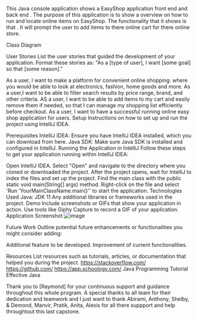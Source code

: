 This Java console application shows a EasyShop application front end and back end . The purpose of this application is to show a overview on how to run and locate online items on EasyShop. The functionality that it shows is that . It will prompt the user to add items to there online cart for there online store.

Class Diagram

User Stories
List the user stories that guided the development of your application. Format these stories as: "As a [type of user], I want [some goal] so that [some reason]."

As a user, I want to make a platform for convenient online shopping. where you would be able to look at electronics, fashion, home goods and more.
As a user,I want to be able to filter search results by price range, brand, and other criteria.
AS a user, I want to be able to add items to my cart and easily remove them if needed, so that I can manage my shopping list efficiently before checkout.
As a user, I want to have a successful running online easy shop application for users.
Setup
Instructions on how to set up and run the project using IntelliJ IDEA.

Prerequisites
IntelliJ IDEA: Ensure you have IntelliJ IDEA installed, which you can download from here.
Java SDK: Make sure Java SDK is installed and configured in IntelliJ.
Running the Application in IntelliJ
Follow these steps to get your application running within IntelliJ IDEA:

Open IntelliJ IDEA.
Select "Open" and navigate to the directory where you cloned or downloaded the project.
After the project opens, wait for IntelliJ to index the files and set up the project.
Find the main class with the public static void main(String[] args) method.
Right-click on the file and select 'Run 'YourMainClassName.main()'' to start the application.
Technologies Used
Java: JDK 11
Any additional libraries or frameworks used in the project.
Demo
Include screenshots or GIFs that show your application in action. Use tools like Giphy Capture to record a GIF of your application.
Application Screenshot
![image](https://github.com/amoniw/EasyShop/assets/166552366/695736c5-e40a-4853-901c-732ee1cc0444)


Future Work
Outline potential future enhancements or functionalities you might consider adding:

Additional feature to be developed.
Improvement of current functionalities.

Resources
List resources such as tutorials, articles, or documentation that helped you during the project.
https://stackoverflow.com/
https://github.com/
https://app.schoology.com/
Java Programming Tutorial
Effective Java

Thank you to [Raymond] for your continuous support and guidance throughout this whole program.
A special thanks to all team for their dedication and teamwork and I just want to thank Abirami, Anthony, Shelby, & Demond, Manvir, Pratik, Anita, Alexis for all there suppport and help throughtout this last capstone.

